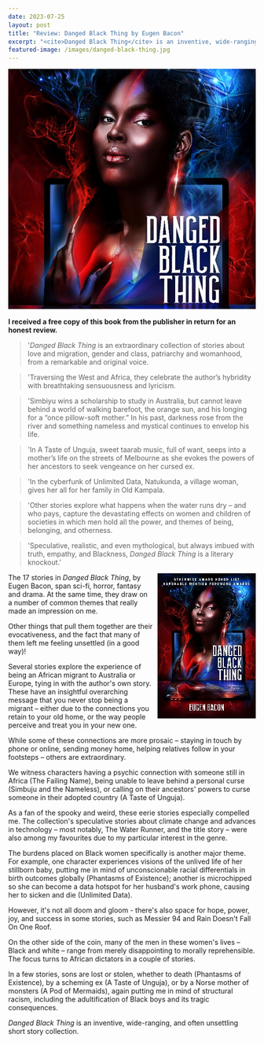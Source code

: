 ```yaml
---
date: 2023-07-25
layout: post
title: "Review: Danged Black Thing by Eugen Bacon"
excerpt: "<cite>Danged Black Thing</cite> is an inventive, wide-ranging, and often unsettling short story collection."
featured-image: /images/danged-black-thing.jpg
---
```


![Danged Black Thing](/images/danged-black-thing.jpg)

**I received a free copy of this book from the publisher in return for an honest review.**

> '<cite>Danged Black Thing</cite> is an extraordinary collection of stories about love and migration, gender and class, patriarchy and womanhood, from a remarkable and original voice.

> 'Traversing the West and Africa, they celebrate the author’s hybridity with breathtaking sensuousness and lyricism.

> 'Simbiyu wins a scholarship to study in Australia, but cannot leave behind a world of walking barefoot, the orange sun, and his longing for a “once pillow-soft mother.” In his past, darkness rose from the river and something nameless and mystical continues to envelop his life.

> 'In A Taste of Unguja, sweet taarab music, full of want, seeps into a mother’s life on the streets of Melbourne as she evokes the powers of her ancestors to seek vengeance on her cursed ex.

> 'In the cyberfunk of Unlimited Data, Natukunda, a village woman, gives her all for her family in Old Kampala.

> 'Other stories explore what happens when the water runs dry &ndash; and who pays, capture the devastating effects on women and children of societies in which men hold all the power, and themes of being, belonging, and otherness.

> 'Speculative, realistic, and even mythological, but always imbued with truth, empathy, and Blackness, <cite>Danged Black Thing</cite> is a literary knockout.'

<img src="/images/danged-black-thing-200.jpg" alt="Danged Black Thing" style="float: right; margin-bottom: 10px; margin-left: 10px;">

The 17 stories in <cite>Danged Black Thing</cite>, by Eugen Bacon, span sci-fi, horror, fantasy and drama. At the same time, they draw on a number of common themes that really made an impression on me.

Other things that pull them together are their evocativeness, and the fact that many of them left me feeling unsettled (in a good way)!

Several stories explore the experience of being an African migrant to Australia or Europe, tying in with the author's own story. These have an insightful overarching message that you never stop being a migrant &ndash; either due to the connections you retain to your old home, or the way people perceive and treat you in your new one.

While some of these connections are more prosaic &ndash; staying in touch by phone or online, sending money home, helping relatives follow in your footsteps &ndash; others are extraordinary.

We witness characters having a psychic connection with someone still in Africa (The Failing Name), being unable to leave behind a personal curse (Simbuju and the Nameless), or calling on their ancestors' powers to curse someone in their adopted country (A Taste of Unguja).

As a fan of the spooky and weird, these eerie stories especially compelled me. The collection's speculative stories about climate change and advances in technology &ndash; most notably, The Water Runner, and the title story &ndash; were also among my favourites due to my particular interest in the genre.

The burdens placed on Black women specifically is another major theme. For example, one character experiences visions of the unlived life of her stillborn baby, putting me in mind of unconscionable racial differentials in birth outcomes globally (Phantasms of Existence); another is microchipped so she can become a data hotspot for her husband's work phone, causing her to sicken and die (Unlimited Data).

However, it's not all doom and gloom - there's also space for hope, power, joy, and success in some stories, such as Messier 94 and Rain Doesn't Fall On One Roof.

On the other side of the coin, many of the men in these women's lives &ndash; Black and white &ndash; range from merely disappointing to morally reprehensible. The focus turns to African dictators in a couple of stories.

In a few stories, sons are lost or stolen, whether to death (Phantasms of Existence), by a scheming ex (A Taste of Unguja), or by a Norse mother of monsters (A Pod of Mermaids), again putting me in mind of structural racism, including the adultification of Black boys and its tragic consequences.

<cite>Danged Black Thing</cite> is an inventive, wide-ranging, and often unsettling short story collection.